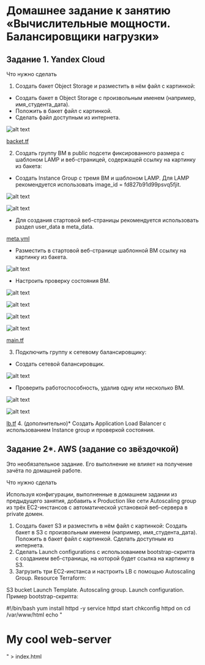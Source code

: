 # Домашнее задание к занятию «Вычислительные мощности. Балансировщики нагрузки»

## Задание 1. Yandex Cloud

Что нужно сделать

1. Создать бакет Object Storage и разместить в нём файл с картинкой:

* Создать бакет в Object Storage с произвольным именем (например, имя_студента_дата).
* Положить в бакет файл с картинкой.
* Сделать файл доступным из интернета.

![alt text](https://github.com/Kovrei/devops-netology/blob/main/clopro/15.2/img/1.1.JPG)

[backet.tf](https://github.com/Kovrei/devops-netology/blob/main/clopro/15.2/src/backet.tf)

2. Создать группу ВМ в public подсети фиксированного размера с шаблоном LAMP и веб-страницей, содержащей ссылку на картинку из бакета:

* Создать Instance Group с тремя ВМ и шаблоном LAMP. Для LAMP рекомендуется использовать image_id = fd827b91d99psvq5fjit.

![alt text](https://github.com/Kovrei/devops-netology/blob/main/clopro/15.2/img/2.1.JPG)

![alt text](https://github.com/Kovrei/devops-netology/blob/main/clopro/15.2/img/2.2.JPG?raw=true)

* Для создания стартовой веб-страницы рекомендуется использовать раздел user_data в meta_data.

[meta.yml](https://github.com/Kovrei/devops-netology/blob/main/clopro/15.2/src/meta.yml)

* Разместить в стартовой веб-странице шаблонной ВМ ссылку на картинку из бакета.

![alt text](https://github.com/Kovrei/devops-netology/blob/main/clopro/15.2/img/2.3.JPG)

* Настроить проверку состояния ВМ.

![alt text](https://github.com/Kovrei/devops-netology/blob/main/clopro/15.2/img/2.7.JPG)

![alt text](https://github.com/Kovrei/devops-netology/blob/main/clopro/15.2/img/2.4.JPG?raw=true)

![alt text](https://github.com/Kovrei/devops-netology/blob/main/clopro/15.2/img/2.5.JPG?raw=true)

![alt text](https://github.com/Kovrei/devops-netology/blob/main/clopro/15.2/img/2.6.JPG?raw=true)

[main.tf](https://github.com/Kovrei/devops-netology/blob/main/clopro/15.2/src/main.tf)

3. Подключить группу к сетевому балансировщику:

* Создать сетевой балансировщик.

![alt text](https://github.com/Kovrei/devops-netology/blob/main/clopro/15.2/img/3.1.JPG?raw=true)

* Проверить работоспособность, удалив одну или несколько ВМ.

![alt text](https://github.com/Kovrei/devops-netology/blob/main/clopro/15.2/img/3.3.JPG?raw=true)

![alt text](https://github.com/Kovrei/devops-netology/blob/main/clopro/15.2/img/3.6.JPG?raw=true)

[lb.tf](https://github.com/Kovrei/devops-netology/blob/main/clopro/15.2/src/lb.tf)
4. (дополнительно)* Создать Application Load Balancer с использованием Instance group и проверкой состояния.

## Задание 2*. AWS (задание со звёздочкой)

Это необязательное задание. Его выполнение не влияет на получение зачёта по домашней работе.

Что нужно сделать

Используя конфигурации, выполненные в домашнем задании из предыдущего занятия, добавить к Production like сети Autoscaling group из трёх EC2-инстансов с автоматической установкой веб-сервера в private домен.

1. Создать бакет S3 и разместить в нём файл с картинкой:
Создать бакет в S3 с произвольным именем (например, имя_студента_дата).
Положить в бакет файл с картинкой.
Сделать доступным из интернета.
2. Сделать Launch configurations с использованием bootstrap-скрипта с созданием веб-страницы, на которой будет ссылка на картинку в S3.
3. Загрузить три ЕС2-инстанса и настроить LB с помощью Autoscaling Group.
Resource Terraform:

S3 bucket
Launch Template.
Autoscaling group.
Launch configuration.
Пример bootstrap-скрипта:

#!/bin/bash
yum install httpd -y
service httpd start
chkconfig httpd on
cd /var/www/html
echo "<html><h1>My cool web-server</h1></html>" > index.html
